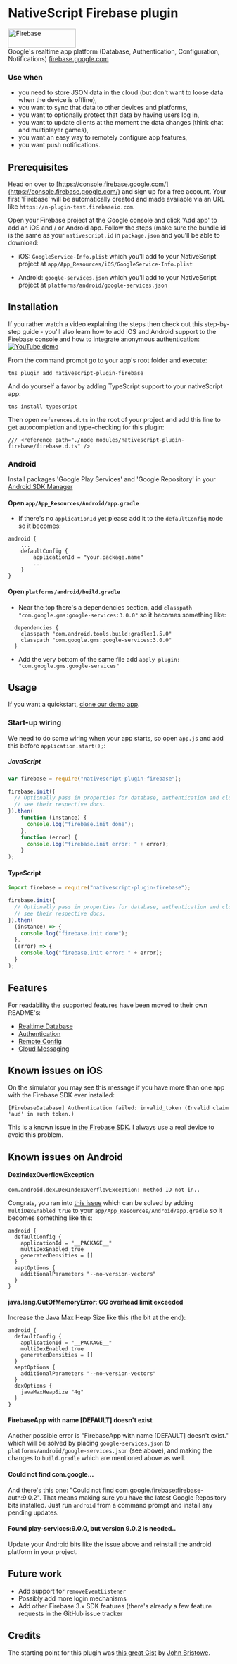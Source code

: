 # NativeScript Firebase plugin

<img src="docs/images/firebase.png" width="154px" height="43px" alt="Firebase"/><br/>
Google's realtime app platform (Database, Authentication, Configuration, Notifications) [firebase.google.com](https://firebase.google.com/)

### Use when
* you need to store JSON data in the cloud (but don't want to loose data when the device is offline),
* you want to sync that data to other devices and platforms,
* you want to optionally protect that data by having users log in,
* you want to update clients at the moment the data changes (think chat and multiplayer games),
* you want an easy way to remotely configure app features,
* you want push notifications.

## Prerequisites
Head on over to [https://console.firebase.google.com/](https://console.firebase.google.com/) and sign up for a free account.
Your first 'Firebase' will be automatically created and made available via an URL like `https://n-plugin-test.firebaseio.com`.

Open your Firebase project at the Google console and click 'Add app' to add an iOS and / or Android app. Follow the steps (make sure the bundle id is the same as your `nativescript.id` in `package.json` and you'll be able to download:

* iOS: `GoogleService-Info.plist` which you'll add to your NativeScript project at `app/App_Resources/iOS/GoogleService-Info.plist`

* Android: `google-services.json` which you'll add to your NativeScript project at `platforms/android/google-services.json`

## Installation
If you rather watch a video explaining the steps then check out this step-by-step guide - you'll also learn how to
add iOS and Android support to the Firebase console and how to integrate anonymous authentication:
[![YouTube demo](docs/images/yt-thumb-setup.png)](https://youtu.be/IextEpoIzwE "YouTube demo")


From the command prompt go to your app's root folder and execute:

```
tns plugin add nativescript-plugin-firebase
```

And do yourself a favor by adding TypeScript support to your nativeScript app:

```
tns install typescript
```

Then open `references.d.ts` in the root of your project and add this line to get autocompletion and type-checking for this plugin:

```
/// <reference path="./node_modules/nativescript-plugin-firebase/firebase.d.ts" />
```

### Android
Install packages 'Google Play Services' and 'Google Repository' in your [Android SDK Manager](http://stackoverflow.com/a/37310513)

#### Open `app/App_Resources/Android/app.gradle`
- If there's no `applicationId` yet please add it to the `defaultConfig` node so it becomes:

```
android {
    ...
    defaultConfig {
        applicationId = "your.package.name"  
        ...
    }
}
```

#### Open `platforms/android/build.gradle`
- Near the top there's a dependencies section, add `classpath "com.google.gms:google-services:3.0.0"` so it becomes something like:
```
  dependencies {
    classpath "com.android.tools.build:gradle:1.5.0"
    classpath "com.google.gms:google-services:3.0.0"
  }
```
- Add the very bottom of the same file add `apply plugin: "com.google.gms.google-services"`

## Usage

If you want a quickstart, [clone our demo app](https://github.com/EddyVerbruggen/nativescript-plugin-firebase-demo).

### Start-up wiring
We need to do some wiring when your app starts, so open `app.js` and add this before `application.start();`:

##### JavaScript
```js
var firebase = require("nativescript-plugin-firebase");

firebase.init({
  // Optionally pass in properties for database, authentication and cloud messaging,
  // see their respective docs.
}).then(
    function (instance) {
      console.log("firebase.init done");
    },
    function (error) {
      console.log("firebase.init error: " + error);
    }
);
```

#### TypeScript
```js
import firebase = require("nativescript-plugin-firebase");

firebase.init({
  // Optionally pass in properties for database, authentication and cloud messaging,
  // see their respective docs.
}).then(
  (instance) => {
    console.log("firebase.init done");
  },
  (error) => {
    console.log("firebase.init error: " + error);
  }
);
```

## Features
For readability the supported features have been moved to their own README's:

* [Realtime Database](docs/DATABASE.md)
* [Authentication](docs/AUTHENTICATION.md)
* [Remote Config](docs/REMOTECONFIG.md)
* [Cloud Messaging](docs/MESSAGING.md)


## Known issues on iOS
On the simulator you may see this message if you have more than one app with the Firebase SDK ever installed:

```
[FirebaseDatabase] Authentication failed: invalid_token (Invalid claim 'aud' in auth token.)
```

This is [a known issue in the Firebase SDK](http://stackoverflow.com/questions/37857131/swift-firebase-database-invalid-token-error).
I always use a real device to avoid this problem.

## Known issues on Android

#### DexIndexOverflowException
```
com.android.dex.DexIndexOverflowException: method ID not in..
```

Congrats, you ran into [this issue](https://github.com/NativeScript/android-runtime/issues/344)
which can be solved by adding `multiDexEnabled true` to your `app/App_Resources/Android/app.gradle`
so it becomes something like this:

```
android {  
  defaultConfig {  
    applicationId = "__PACKAGE__"  
    multiDexEnabled true
    generatedDensities = []
  }  
  aaptOptions {  
    additionalParameters "--no-version-vectors"  
  }  
}
```

#### java.lang.OutOfMemoryError: GC overhead limit exceeded

Increase the Java Max Heap Size like this (the bit at the end):

```
android {  
  defaultConfig {  
    applicationId = "__PACKAGE__"  
    multiDexEnabled true
    generatedDensities = []
  }
  aaptOptions {  
    additionalParameters "--no-version-vectors"  
  }
  dexOptions {
    javaMaxHeapSize "4g"
  }
}
```

#### FirebaseApp with name [DEFAULT] doesn't exist
Another possible error is "FirebaseApp with name [DEFAULT] doesn't exist." which will be solved by
placing `google-services.json` to `platforms/android/google-services.json` (see above), and making
the changes to `build.gradle` which are mentioned above as well.

#### Could not find com.google...
And there's this one: "Could not find com.google.firebase:firebase-auth:9.0.2". That means
making sure you have the latest Google Repository bits installed.
Just run `android` from a command prompt and install any pending updates.

#### Found play-services:9.0.0, but version 9.0.2 is needed..
Update your Android bits like the issue above and reinstall the android platform in your project.

## Future work
- Add support for `removeEventListener`
- Possibly add more login mechanisms
- Add other Firebase 3.x SDK features (there's already a few feature requests in the GitHub issue tracker

## Credits
The starting point for this plugin was [this great Gist](https://gist.github.com/jbristowe/c89a7bcae7fc9a035ee7) by [John Bristowe](https://github.com/jbristowe).
